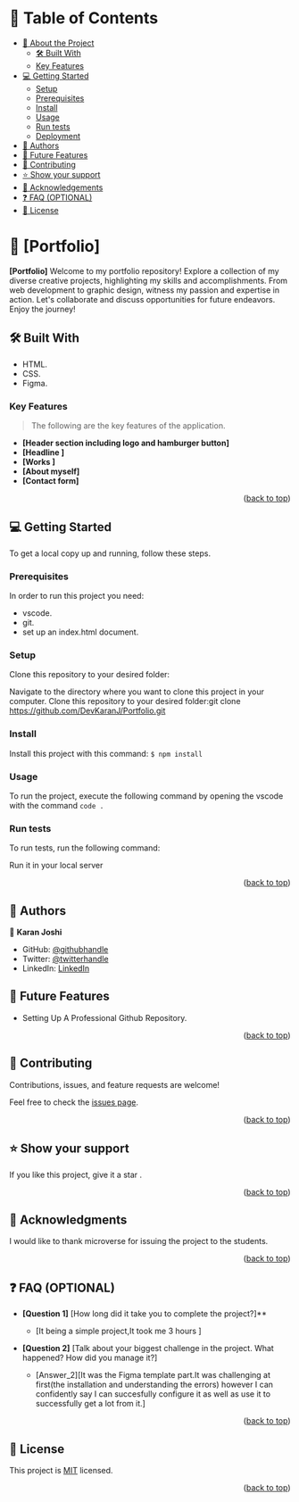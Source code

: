  <a name="readme-top"></a>


<!-- TABLE OF CONTENTS -->

# 📗 Table of Contents

- [📖 About the Project](#about-project)
  - [🛠 Built With](#built-with)
  - [Key Features](#key-features)
- [💻 Getting Started](#getting-started)
  - [Setup](#setup)
  - [Prerequisites](#prerequisites)
  - [Install](#install)
  - [Usage](#usage)
  - [Run tests](#run-tests)
  - [Deployment](#triangular_flag_on_post-deployment)
- [👥 Authors](#authors)
- [🔭 Future Features](#future-features)
- [🤝 Contributing](#contributing)
- [⭐️ Show your support](#support)
- [🙏 Acknowledgements](#acknowledgements)
- [❓ FAQ (OPTIONAL)](#faq)
- [📝 License](#license)

<!-- PROJECT DESCRIPTION -->

# 📖 [Portfolio] <a name="about-project"></a>



**[Portfolio]** Welcome to my portfolio repository! Explore a collection of my diverse creative projects, highlighting my skills and accomplishments. From web development to graphic design, witness my passion and expertise in action. Let's collaborate and discuss opportunities for future endeavors. Enjoy the journey!
## 🛠 Built With <a name="built-with"></a>
- HTML.
- CSS.
- Figma.

<!-- Features -->

### Key Features <a name="key-features"></a>

> The following are the key features of the application.

- **[Header section including logo and hamburger button]**
- **[Headline ]**
- **[Works ]**
- **[About myself]**
- **[Contact form]**

<p align="right">(<a href="#readme-top">back to top</a>)</p>

<!-- GETTING STARTED -->

## 💻 Getting Started <a name="getting-started"></a>


To get a local copy up and running, follow these steps.

### Prerequisites
In order to run this project you need:
- vscode.
- git.
- set up an index.html document.

### Setup
Clone this repository to your desired folder:

Navigate to the  directory where you  want to clone this project in your computer.
Clone this repository to your desired folder:git clone https://github.com/DevKaranJ/Portfolio.git

### Install
Install this project with this command:
`$ npm install`


### Usage

To run the project, execute the following command by opening the vscode with the command `code .`

### Run tests

To run tests, run the following command:

Run it in your local server


<p align="right">(<a href="#readme-top">back to top</a>)</p>

<!-- AUTHORS -->

## 👥 Authors <a name="authors"></a>


👤 **Karan Joshi**

- GitHub: [@githubhandle](https://github.com/DevKaranJ)
- Twitter: [@twitterhandle](https://twitter.com/RX0069)
- LinkedIn: [LinkedIn](https://www.linkedin.com/in/dev-karan-j/)

<!-- FUTURE FEATURES -->

## 🔭 Future Features <a name="future-features"></a>



- Setting Up A Professional Github Repository.

<p align="right">(<a href="#readme-top">back to top</a>)</p>

<!-- CONTRIBUTING -->

## 🤝 Contributing <a name="contributing"></a>

Contributions, issues, and feature requests are welcome!

Feel free to check the [issues page](../../issues/).


<p align="right">(<a href="#readme-top">back to top</a>)</p>

<!-- SUPPORT -->


## ⭐️ Show your support <a name="support"></a>

If you like this project, give it a star .

<p align="right">(<a href="#readme-top">back to top</a>)</p>


<!-- ACKNOWLEDGEMENTS -->

## 🙏 Acknowledgments <a name="acknowledgements"></a>

I would like to thank microverse for issuing the project to the students.


<p align="right">(<a href="#readme-top">back to top</a>)</p>

<!-- FAQ (optional) -->

## ❓ FAQ (OPTIONAL) <a name="faq"></a>

- **[Question 1]**
[How long did it take you to complete the project?]**

  - [It being a simple project,It took me 3 hours ]

- **[Question 2]**
[Talk about your biggest challenge in the project. What happened? How did you manage it?]

  - [Answer_2][It was the Figma template part.It was challenging at first(the installation and understanding the errors) however I can confidently say I can succesfully configure it as well as use it to successfully get a lot from it.]

<p align="right">(<a href="#readme-top">back to top</a>)</p>

<!-- LICENSE -->

## 📝 License <a name="license"></a>

This project is [MIT](./LICENSE) licensed.


<p align="right">(<a href="#readme-top">back to top</a>)</p>
